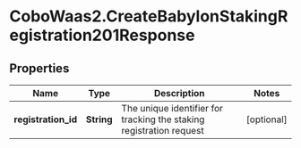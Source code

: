 # CoboWaas2.CreateBabylonStakingRegistration201Response

## Properties

Name | Type | Description | Notes
------------ | ------------- | ------------- | -------------
**registration_id** | **String** | The unique identifier for tracking the staking registration request | [optional] 


